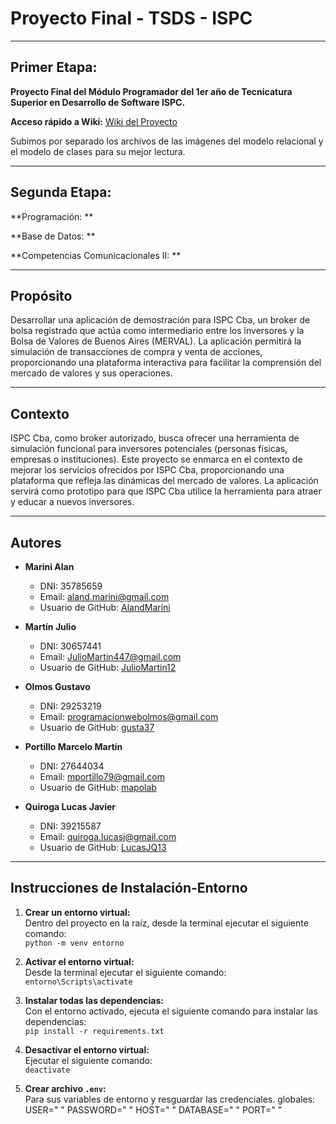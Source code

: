 # Proyecto Final - TSDS - ISPC

---

## Primer Etapa:

**Proyecto Final del Módulo Programador del 1er año de Tecnicatura Superior en Desarrollo de Software ISPC.**

**Acceso rápido a Wiki:** [Wiki del Proyecto](https://github.com/MassiveCashGuys/proyecto-final-tsds-ispc/wiki)

Subimos por separado los archivos de las imágenes del modelo relacional y el modelo de clases para su mejor lectura.

---

## Segunda Etapa:

**Programación: **

**Base de Datos: **

**Competencias Comunicacionales II: **

---

## Propósito

Desarrollar una aplicación de demostración para ISPC Cba, un broker de bolsa registrado que actúa como intermediario entre los inversores y la Bolsa de Valores de Buenos Aires (MERVAL). La aplicación permitirá la simulación de transacciones de compra y venta de acciones, proporcionando una plataforma interactiva para facilitar la comprensión del mercado de valores y sus operaciones.

---

## Contexto

ISPC Cba, como broker autorizado, busca ofrecer una herramienta de simulación funcional para inversores potenciales (personas físicas, empresas o instituciones). Este proyecto se enmarca en el contexto de mejorar los servicios ofrecidos por ISPC Cba, proporcionando una plataforma que refleja las dinámicas del mercado de valores. La aplicación servirá como prototipo para que ISPC Cba utilice la herramienta para atraer y educar a nuevos inversores.

---

## Autores

- **Marini Alan**  
  - DNI: 35785659  
  - Email: [aland.marini@gmail.com](mailto:aland.marini@gmail.com)  
  - Usuario de GitHub: [AlandMarini](https://github.com/AlandMarini)

- **Martín Julio**  
  - DNI: 30657441  
  - Email: [JulioMartin447@gmail.com](mailto:JulioMartin447@gmail.com)  
  - Usuario de GitHub: [JulioMartin12](https://github.com/JulioMartin12)

- **Olmos Gustavo**  
  - DNI: 29253219  
  - Email: [programacionwebolmos@gmail.com](mailto:programacionwebolmos@gmail.com)  
  - Usuario de GitHub: [gusta37](https://github.com/gusta37)

- **Portillo Marcelo Martín**  
  - DNI: 27644034  
  - Email: [mportillo79@gmail.com](mailto:mportillo79@gmail.com)  
  - Usuario de GitHub: [mapolab](https://github.com/mapolab)

- **Quiroga Lucas Javier**  
  - DNI: 39215587  
  - Email: [quiroga.lucasj@gmail.com](mailto:quiroga.lucasj@gmail.com)  
  - Usuario de GitHub: [LucasJQ13](https://github.com/LucasJQ13)

---

## Instrucciones de Instalación-Entorno

1. **Crear un entorno virtual:**  
   Dentro del proyecto en la raíz, desde la terminal ejecutar el siguiente comando:  
   `python -m venv entorno`

2. **Activar el entorno virtual:**  
   Desde la terminal ejecutar el siguiente comando:  
   `entorno\Scripts\activate`

3. **Instalar todas las dependencias:**  
   Con el entorno activado, ejecuta el siguiente comando para instalar las dependencias:  
   `pip install -r requirements.txt`

4. **Desactivar el entorno virtual:**  
   Ejecutar el siguiente comando:  
   `deactivate`

5. **Crear archivo `.env`:**  
   Para sus variables de entorno y resguardar las credenciales. 
   globales:  
   USER=" "
   PASSWORD=" "
   HOST=" " 
   DATABASE=" " 
   PORT=" "
